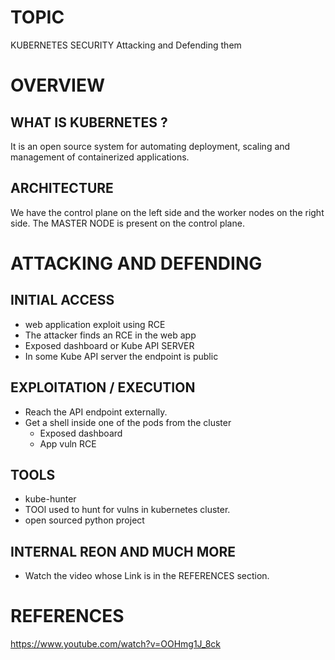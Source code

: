 # TOPIC
KUBERNETES SECURITY Attacking and Defending them

# OVERVIEW
## WHAT IS KUBERNETES ?
It is an open source system for automating deployment, scaling and management of containerized applications.

## ARCHITECTURE
We have the control plane on the left side and the worker nodes on the right side.
The MASTER NODE is present on the control plane.

# ATTACKING AND DEFENDING
## INITIAL ACCESS
- web application exploit using RCE
- The attacker finds an RCE in the web app
- Exposed dashboard or Kube API SERVER
- In some Kube API server the endpoint is public

## EXPLOITATION / EXECUTION
- Reach the API endpoint externally.
- Get a shell inside one of the pods from the cluster
	- Exposed dashboard
	- App vuln RCE
## TOOLS
- kube-hunter
- TOOl used to hunt for vulns in kubernetes cluster.
- open sourced python project

## INTERNAL REON AND MUCH MORE
- Watch the video whose Link is in the REFERENCES section.

# REFERENCES
https://www.youtube.com/watch?v=OOHmg1J_8ck
